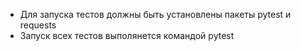 
- Для запуска тестов должны быть установлены пакеты pytest и requests
- Запуск всех тестов выполянется командой pytest
